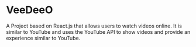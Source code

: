 # VeeDeeO
A Project based on React.js that allows users to watch videos online. It is similar to YouTube and uses the YouTube API to show videos and provide an experience similar to YouTube.
